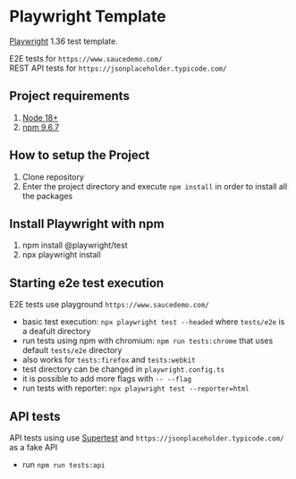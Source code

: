 # Playwright Template

[Playwright](https://playwright.dev/) 1.36 test template.

E2E tests for `https://www.saucedemo.com/`  
REST API tests for `https://jsonplaceholder.typicode.com/`

## Project requirements

1. [Node 18+](https://nodejs.org/en/docs/)
2. [npm 9.6.7](https://www.npmjs.com/)

## How to setup the Project

1. Clone repository
2. Enter the project directory and execute `npm install` in order to install all the packages

## Install Playwright with npm

1. npm install @playwright/test
2. npx playwright install

## Starting e2e test execution

E2E tests use playground `https://www.saucedemo.com/`

- basic test execution: `npx playwright test --headed` where `tests/e2e` is a deafult directory
- run tests using npm with chromium: `npm run tests:chrome` that uses default `tests/e2e` directory
- also works for `tests:firefox` and `tests:webkit`
- test directory can be changed in `playwright.config.ts`
- it is possible to add more flags with `-- --flag`
- run tests with reporter: `npx playwright test --reporter=html`

## API tests

API tests using use [Supertest](https://www.npmjs.com/package/supertest) and `https://jsonplaceholder.typicode.com/` as a fake API

- run `npm run tests:api`

